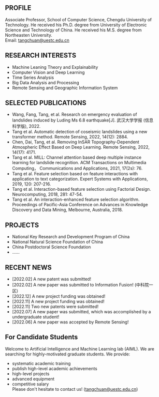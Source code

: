 ## PROFILE
Associate Professor, School of Computer Science, Chengdu University of Technology. He received his Ph.D. degree from University of Electronic Science and Technology of China. He received his M.S. degree from Northeasten University.    
Email: tangchuan@uestc.edu.cn

## RESEARCH INTERESTS
- Machine Leaning Theory and Explainability
- Computer Vision and Deep Learning
- Time Series Analysis
- Big Data Analysis and Processing
- Remote Sensing and Geographic Information System

## SELECTED PUBLICATIONS
- Wang, Fang, Tang, et al. Research on emergency evaluation of landslides induced by Luding Ms 6.8 earthquake[J]. 武汉大学学报 (信息科学版), 2022.
- Tang et al. Automatic detection of coseismic landslides using a new transformer method. Remote Sensing,  2022, 14(12): 2884.
- Chen, Dai, Tang, et al. Removing InSAR Topography-Dependent Atmospheric Effect Based on Deep Learning. Remote Sensing, 2022, 14(17): 4171.
- Tang et al. MILL: Channel attention based deep multiple instance learning for landslide recognition. ACM Transactions on Multimedia Computing， Communications and Applications, 2021, 17(2s): 76.
- Tang et al. Feature selection based on feature interactions with application to text categorization. Expert Systems with Applications, 2019, 120: 207-216.
- Tang et al. Interaction-based feature selection using Factorial Design. Neurocomputing, 2018, 281: 47-54. 
- Tang et al. An interaction-enhanced feature selection algorithm. Proceedings of Pacific-Asia Conference on Advances in Knowledge Discovery and Data Mining, Melbourne, Australia, 2018.

## PROJECTS
- National Key Research and Development Program of China
- National Natural Science Foundation of China
- China Postdoctoral Science Foundation
- ......

## RECENT NEWS
- [2022.02] A new patent was submitted!
- [2022.02] A new paper was submitted to Information Fusion! (中科院一区)
- [2022.12] A new project funding was obtained!
- [2022.11] A new project funding was obtained!
- [2022.11] Two new patents were submitted!
- [2022.07] A new paper was submitted, which was accomplished by a undergraduate student!  
- [2022.06] A new paper was accepted by Remote Sensing!

## For Candidate Students
Welcome to Artificial Intelligence and Machine Learning lab (AIML). We are searching for highly-motivated graduate students. We provide:
- systematic academic training
- publish high-level academic achievements
- high-level projects
- advanced equipment
- competitive salary  
Please don't hesitate to contact us! (tangchuan@uestc.edu.cn)

